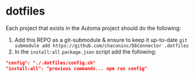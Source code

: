 # dotfiles

Each project that exists in the Automa project should do the following:
1. Add this REPO as a git-submodule & ensure to keep it up-to-date `git submodule add https://github.com/chaconinc/DbConnector .dotfiles`
2. In the `install:all` `package.json` script add the following:
```json
"config": "./.dotfiles/config.sh"
"install:all": "previous commands... npm run config"
```

